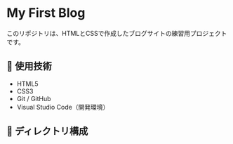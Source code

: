 # My First Blog

このリポジトリは、HTMLとCSSで作成したブログサイトの練習用プロジェクトです。

## 🔧 使用技術

- HTML5
- CSS3
- Git / GitHub
- Visual Studio Code（開発環境）

## 📂 ディレクトリ構成

